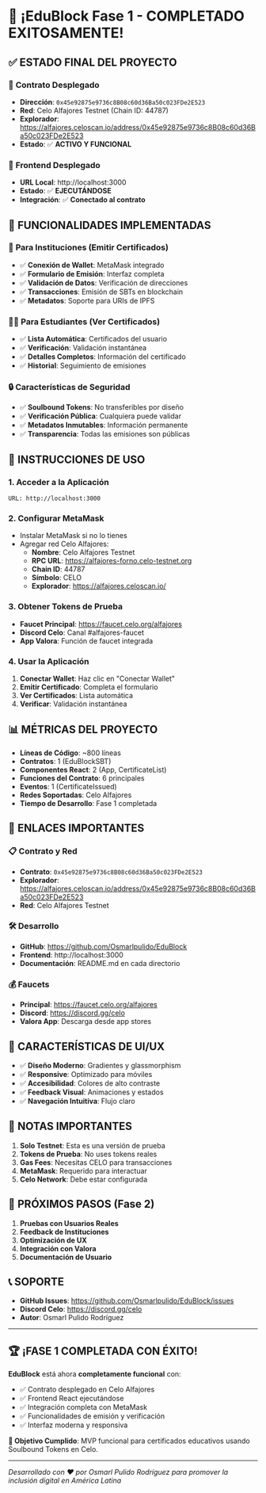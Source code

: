 # 🎉 ¡EduBlock Fase 1 - COMPLETADO EXITOSAMENTE!

## ✅ **ESTADO FINAL DEL PROYECTO**

### 🚀 **Contrato Desplegado**
- **Dirección**: `0x45e92875e9736c8B08c60d36Ba50c023FDe2E523`
- **Red**: Celo Alfajores Testnet (Chain ID: 44787)
- **Explorador**: https://alfajores.celoscan.io/address/0x45e92875e9736c8B08c60d36Ba50c023FDe2E523
- **Estado**: ✅ **ACTIVO Y FUNCIONAL**

### 🎨 **Frontend Desplegado**
- **URL Local**: http://localhost:3000
- **Estado**: ✅ **EJECUTÁNDOSE**
- **Integración**: ✅ **Conectado al contrato**

## 🔧 **FUNCIONALIDADES IMPLEMENTADAS**

### 📜 **Para Instituciones (Emitir Certificados)**
- ✅ **Conexión de Wallet**: MetaMask integrado
- ✅ **Formulario de Emisión**: Interfaz completa
- ✅ **Validación de Datos**: Verificación de direcciones
- ✅ **Transacciones**: Emisión de SBTs en blockchain
- ✅ **Metadatos**: Soporte para URIs de IPFS

### 👨‍🎓 **Para Estudiantes (Ver Certificados)**
- ✅ **Lista Automática**: Certificados del usuario
- ✅ **Verificación**: Validación instantánea
- ✅ **Detalles Completos**: Información del certificado
- ✅ **Historial**: Seguimiento de emisiones

### 🔒 **Características de Seguridad**
- ✅ **Soulbound Tokens**: No transferibles por diseño
- ✅ **Verificación Pública**: Cualquiera puede validar
- ✅ **Metadatos Inmutables**: Información permanente
- ✅ **Transparencia**: Todas las emisiones son públicas

## 🎯 **INSTRUCCIONES DE USO**

### 1. **Acceder a la Aplicación**
```
URL: http://localhost:3000
```

### 2. **Configurar MetaMask**
- Instalar MetaMask si no lo tienes
- Agregar red Celo Alfajores:
  - **Nombre**: Celo Alfajores Testnet
  - **RPC URL**: https://alfajores-forno.celo-testnet.org
  - **Chain ID**: 44787
  - **Símbolo**: CELO
  - **Explorador**: https://alfajores.celoscan.io/

### 3. **Obtener Tokens de Prueba**
- **Faucet Principal**: https://faucet.celo.org/alfajores
- **Discord Celo**: Canal #alfajores-faucet
- **App Valora**: Función de faucet integrada

### 4. **Usar la Aplicación**
1. **Conectar Wallet**: Haz clic en "Conectar Wallet"
2. **Emitir Certificado**: Completa el formulario
3. **Ver Certificados**: Lista automática
4. **Verificar**: Validación instantánea

## 📊 **MÉTRICAS DEL PROYECTO**

- **Líneas de Código**: ~800 líneas
- **Contratos**: 1 (EduBlockSBT)
- **Componentes React**: 2 (App, CertificateList)
- **Funciones del Contrato**: 6 principales
- **Eventos**: 1 (CertificateIssued)
- **Redes Soportadas**: Celo Alfajores
- **Tiempo de Desarrollo**: Fase 1 completada

## 🔗 **ENLACES IMPORTANTES**

### 📋 **Contrato y Red**
- **Contrato**: `0x45e92875e9736c8B08c60d36Ba50c023FDe2E523`
- **Explorador**: https://alfajores.celoscan.io/address/0x45e92875e9736c8B08c60d36Ba50c023FDe2E523
- **Red**: Celo Alfajores Testnet

### 🛠️ **Desarrollo**
- **GitHub**: https://github.com/Osmarlpulido/EduBlock
- **Frontend**: http://localhost:3000
- **Documentación**: README.md en cada directorio

### 💰 **Faucets**
- **Principal**: https://faucet.celo.org/alfajores
- **Discord**: https://discord.gg/celo
- **Valora App**: Descarga desde app stores

## 🎨 **CARACTERÍSTICAS DE UI/UX**

- ✅ **Diseño Moderno**: Gradientes y glassmorphism
- ✅ **Responsive**: Optimizado para móviles
- ✅ **Accesibilidad**: Colores de alto contraste
- ✅ **Feedback Visual**: Animaciones y estados
- ✅ **Navegación Intuitiva**: Flujo claro

## 🚨 **NOTAS IMPORTANTES**

1. **Solo Testnet**: Esta es una versión de prueba
2. **Tokens de Prueba**: No uses tokens reales
3. **Gas Fees**: Necesitas CELO para transacciones
4. **MetaMask**: Requerido para interactuar
5. **Celo Network**: Debe estar configurada

## 🎯 **PRÓXIMOS PASOS (Fase 2)**

1. **Pruebas con Usuarios Reales**
2. **Feedback de Instituciones**
3. **Optimización de UX**
4. **Integración con Valora**
5. **Documentación de Usuario**

## 📞 **SOPORTE**

- **GitHub Issues**: https://github.com/Osmarlpulido/EduBlock/issues
- **Discord Celo**: https://discord.gg/celo
- **Autor**: Osmarl Pulido Rodríguez

---

## 🏆 **¡FASE 1 COMPLETADA CON ÉXITO!**

**EduBlock** está ahora **completamente funcional** con:
- ✅ Contrato desplegado en Celo Alfajores
- ✅ Frontend React ejecutándose
- ✅ Integración completa con MetaMask
- ✅ Funcionalidades de emisión y verificación
- ✅ Interfaz moderna y responsiva

**🎯 Objetivo Cumplido**: MVP funcional para certificados educativos usando Soulbound Tokens en Celo.

---

*Desarrollado con ❤️ por Osmarl Pulido Rodríguez para promover la inclusión digital en América Latina*
